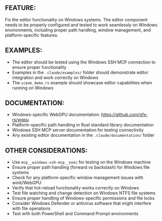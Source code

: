 ## FEATURE:

Fix the editor functionality on Windows systems. The editor component needs to be properly configured and tested to work seamlessly on Windows environments, including proper path handling, window management, and platform-specific features.

## EXAMPLES:

- The editor should be tested using the Windows SSH MCP connection to ensure proper functionality
- Examples in the `.claude/examples/` folder should demonstrate editor integration and work correctly on Windows
- The `scene_demo.rs` example should showcase editor capabilities when running on Windows

## DOCUMENTATION:

- Windows-specific WebGPU documentation: https://github.com/gfx-rs/wgpu
- Platform-specific path handling in Rust standard library documentation
- Windows SSH MCP server documentation for testing connectivity
- Any existing editor documentation in the `.claude/documentation/` folder

## OTHER CONSIDERATIONS:

- Use `mcp__windows-ssh-mcp__exec` for testing on the Windows machine
- Ensure proper path handling (forward vs backslash) for Windows file systems
- Check for any platform-specific window management issues with winit/WebGPU
- Verify that hot-reload functionality works correctly on Windows
- Test file watching and change detection on Windows NTFS file systems
- Ensure proper handling of Windows-specific permissions and file locks
- Consider Windows Defender or antivirus software that might interfere with file operations
- Test with both PowerShell and Command Prompt environments